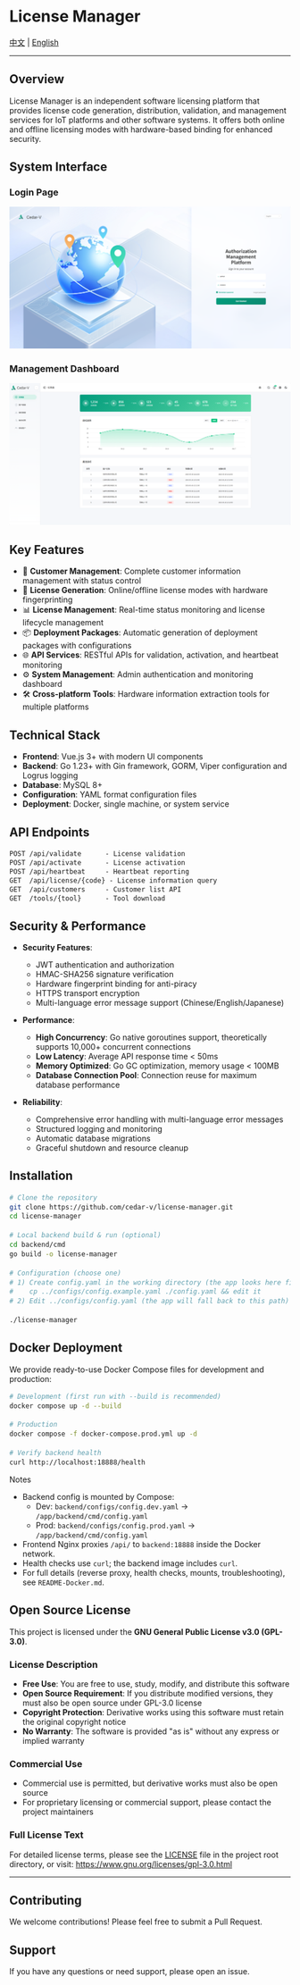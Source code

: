 # License Manager

[中文](README.md) | [English](README_EN.md) 

---

## Overview

License Manager is an independent software licensing platform that provides license code generation, distribution, validation, and management services for IoT platforms and other software systems. It offers both online and offline licensing modes with hardware-based binding for enhanced security.

## System Interface

### Login Page
![Login Page](docs/images/login.png)

### Management Dashboard
![Dashboard](docs/images/home.png)

## Key Features

- 🔧 **Customer Management**: Complete customer information management with status control
- 🔐 **License Generation**: Online/offline license modes with hardware fingerprinting
- 📊 **License Management**: Real-time status monitoring and license lifecycle management
- 📦 **Deployment Packages**: Automatic generation of deployment packages with configurations
- 🌐 **API Services**: RESTful APIs for validation, activation, and heartbeat monitoring
- ⚙️ **System Management**: Admin authentication and monitoring dashboard
- 🛠️ **Cross-platform Tools**: Hardware information extraction tools for multiple platforms

## Technical Stack

- **Frontend**: Vue.js 3+ with modern UI components
- **Backend**: Go 1.23+ with Gin framework, GORM, Viper configuration and Logrus logging
- **Database**: MySQL 8+
- **Configuration**: YAML format configuration files
- **Deployment**: Docker, single machine, or system service

## API Endpoints

```
POST /api/validate      - License validation
POST /api/activate      - License activation
POST /api/heartbeat     - Heartbeat reporting
GET  /api/license/{code} - License information query
GET  /api/customers     - Customer list API
GET  /tools/{tool}      - Tool download
```

## Security & Performance

- **Security Features**:
  - JWT authentication and authorization
  - HMAC-SHA256 signature verification
  - Hardware fingerprint binding for anti-piracy
  - HTTPS transport encryption
  - Multi-language error message support (Chinese/English/Japanese)
  
- **Performance**:
  - **High Concurrency**: Go native goroutines support, theoretically supports 10,000+ concurrent connections
  - **Low Latency**: Average API response time < 50ms
  - **Memory Optimized**: Go GC optimization, memory usage < 100MB
  - **Database Connection Pool**: Connection reuse for maximum database performance
  
- **Reliability**:
  - Comprehensive error handling with multi-language error messages
  - Structured logging and monitoring
  - Automatic database migrations
  - Graceful shutdown and resource cleanup

## Installation

```bash
# Clone the repository
git clone https://github.com/cedar-v/license-manager.git
cd license-manager

# Local backend build & run (optional)
cd backend/cmd
go build -o license-manager

# Configuration (choose one)
# 1) Create config.yaml in the working directory (the app looks here first)
#    cp ../configs/config.example.yaml ./config.yaml && edit it
# 2) Edit ../configs/config.yaml (the app will fall back to this path)

./license-manager
```

## Docker Deployment

We provide ready-to-use Docker Compose files for development and production:

```bash
# Development (first run with --build is recommended)
docker compose up -d --build

# Production
docker compose -f docker-compose.prod.yml up -d

# Verify backend health
curl http://localhost:18888/health
```

Notes
- Backend config is mounted by Compose:
  - Dev: `backend/configs/config.dev.yaml` → `/app/backend/cmd/config.yaml`
  - Prod: `backend/configs/config.prod.yaml` → `/app/backend/cmd/config.yaml`
- Frontend Nginx proxies `/api/` to `backend:18888` inside the Docker network.
- Health checks use `curl`; the backend image includes `curl`.
- For full details (reverse proxy, health checks, mounts, troubleshooting), see `README-Docker.md`.

## Open Source License

This project is licensed under the **GNU General Public License v3.0 (GPL-3.0)**.

### License Description

- **Free Use**: You are free to use, study, modify, and distribute this software
- **Open Source Requirement**: If you distribute modified versions, they must also be open source under GPL-3.0 license
- **Copyright Protection**: Derivative works using this software must retain the original copyright notice
- **No Warranty**: The software is provided "as is" without any express or implied warranty

### Commercial Use

- Commercial use is permitted, but derivative works must also be open source
- For proprietary licensing or commercial support, please contact the project maintainers

### Full License Text

For detailed license terms, please see the [LICENSE](LICENSE) file in the project root directory, or visit:
https://www.gnu.org/licenses/gpl-3.0.html

---

## Contributing

We welcome contributions! Please feel free to submit a Pull Request.

## Support

If you have any questions or need support, please open an issue.